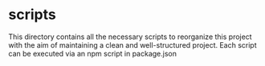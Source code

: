 # scripts

This directory contains all the necessary scripts to reorganize this project with the aim of maintaining a clean and well-structured project. Each script can be executed via an npm script in package.json
